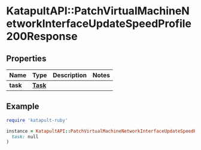 # KatapultAPI::PatchVirtualMachineNetworkInterfaceUpdateSpeedProfile200Response

## Properties

| Name | Type | Description | Notes |
| ---- | ---- | ----------- | ----- |
| **task** | [**Task**](Task.md) |  |  |

## Example

```ruby
require 'katapult-ruby'

instance = KatapultAPI::PatchVirtualMachineNetworkInterfaceUpdateSpeedProfile200Response.new(
  task: null
)
```

